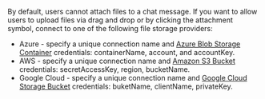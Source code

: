 By default, users cannot attach files to a chat message. If you want to allow users to upload files via drag and drop or by clicking the attachment symbol, connect to one of the following file storage providers:

- Azure - specify a unique connection name and [Azure Blob Storage Container](https://learn.microsoft.com/en-us/azure/storage/blobs/storage-blobs-introduction) credentials: containerName, account, and accountKey.
- AWS - specify a unique connection name and [Amazon S3 Bucket](https://docs.aws.amazon.com/AmazonS3/latest/userguide/create-bucket-overview.html) credentials: secretAccessKey, region, bucketName.
- Google Cloud - specify a unique connection name and [Google Cloud Storage Bucket](https://cloud.google.com/storage/docs/buckets) credentials: buketName, clientName, privateKey.
